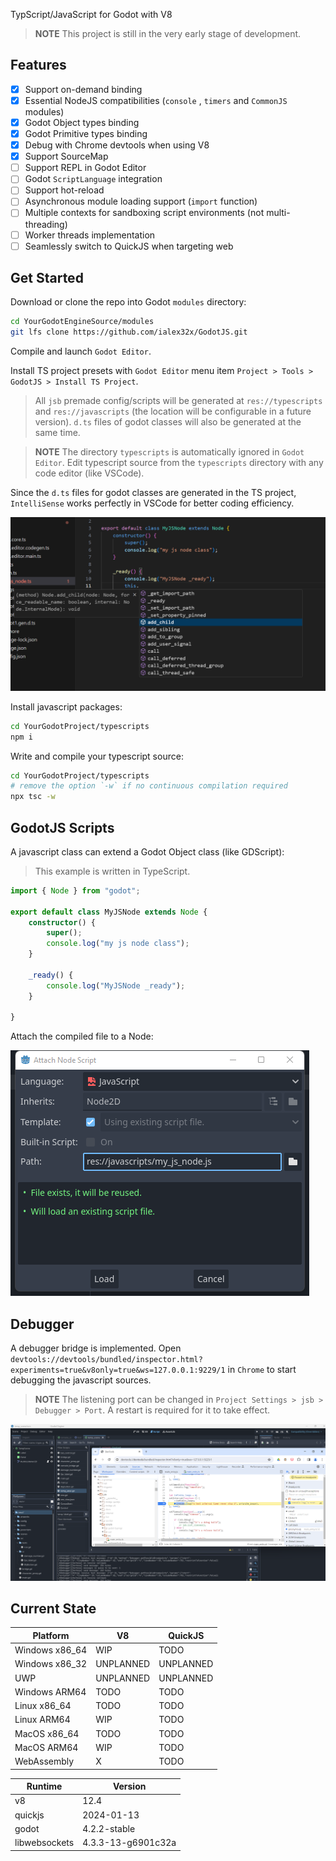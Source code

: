 
TypScript/JavaScript for Godot with V8

> **NOTE** This project is still in the very early stage of development.

## Features
* [x] Support on-demand binding
* [x] Essential NodeJS compatibilities (`console` , `timers` and `CommonJS` modules)
* [x] Godot Object types binding
* [x] Godot Primitive types binding
* [x] Debug with Chrome devtools when using V8
* [x] Support SourceMap
* [ ] Support REPL in Godot Editor
* [ ] Godot `ScriptLanguage` integration
* [ ] Support hot-reload
* [ ] Asynchronous module loading support (`import` function)
* [ ] Multiple contexts for sandboxing script environments (not multi-threading)
* [ ] Worker threads implementation
* [ ] Seamlessly switch to QuickJS when targeting web

## Get Started

Download or clone the repo into Godot `modules` directory:
```sh
cd YourGodotEngineSource/modules
git lfs clone https://github.com/ialex32x/GodotJS.git
```

Compile and launch `Godot Editor`.

Install TS project presets with `Godot Editor` menu item `Project > Tools > GodotJS > Install TS Project`.
> All `jsb` premade config/scripts will be generated at `res://typescripts` and `res://javascripts` (the location will be configurable in a future version).
> `d.ts` files of godot classes will also be generated at the same time.

> **NOTE** The directory `typescripts` is automatically ignored in `Godot Editor`. Edit typescript source from the `typescripts` directory with any code editor (like VSCode).

Since the `d.ts` files for godot classes are generated in the TS project, `IntelliSense` works perfectly in VSCode for better coding efficiency.

![intellisense](./docs/assets/vscode_intellisense.png)

Install javascript packages:
```sh
cd YourGodotProject/typescripts
npm i
```

Write and compile your typescript source:
```sh
cd YourGodotProject/typescripts
# remove the option `-w` if no continuous compilation required
npx tsc -w
```

## GodotJS Scripts
A javascript class can extend a Godot Object class (like GDScript):

> This example is written in TypeScript.

```ts
import { Node } from "godot";

export default class MyJSNode extends Node {
    constructor() {
        super();
        console.log("my js node class");
    }

    _ready() {
        console.log("MyJSNode _ready");
    }

}
```

Attach the compiled file to a Node:

![attach a script](./docs/assets/attach_script.png)

## Debugger

A debugger bridge is implemented.
Open `devtools://devtools/bundled/inspector.html?experiments=true&v8only=true&ws=127.0.0.1:9229/1` in `Chrome` to start debugging the javascript sources.

> **NOTE** The listening port can be changed in `Project Settings > jsb > Debugger > Port`. A restart is required for it to take effect.

![20240319122550.png](./docs/assets/20240319122550.png)

## Current State

| Platform | V8 | QuickJS |
| --- | --- | --- |
| Windows x86_64 | WIP | TODO |
| Windows x86_32 | UNPLANNED | UNPLANNED |
| UWP | UNPLANNED | UNPLANNED |
| Windows ARM64 | TODO | TODO |
| Linux x86_64 | TODO | TODO |
| Linux ARM64 | WIP | TODO |
| MacOS x86_64 | TODO | TODO |
| MacOS ARM64 | WIP | TODO |
| WebAssembly | X | TODO |


| Runtime | Version |
| --- | --- |
| v8 | 12.4 |
| quickjs | 2024-01-13 |
| godot | 4.2.2-stable |
| libwebsockets | 4.3.3-13-g6901c32a |
